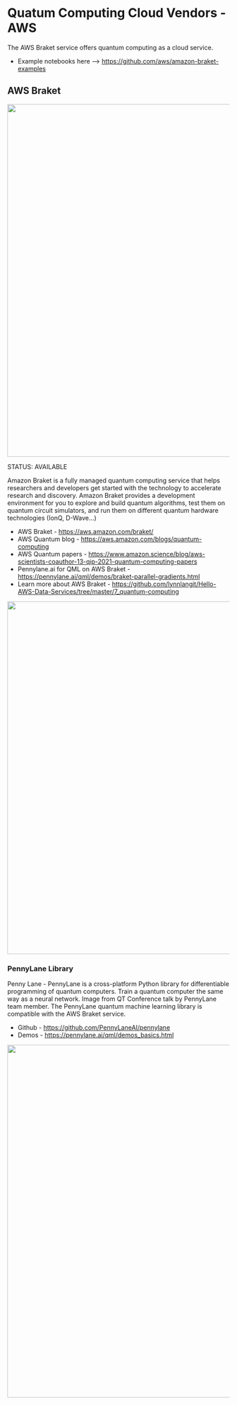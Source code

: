 # Quatum Computing Cloud Vendors - AWS

The AWS Braket service offers quantum computing as a cloud service.
- Example notebooks here --> https://github.com/aws/amazon-braket-examples

## AWS Braket

<img src="https://github.com/lynnlangit/learning-quantum/blob/main/images/aws-braket-arch.png" width=800>

STATUS: AVAILABLE

Amazon Braket is a fully managed quantum computing service that helps researchers and developers get started with the technology to accelerate research and discovery. Amazon Braket provides a development environment for you to explore and build quantum algorithms, test them on quantum circuit simulators, and run them on different quantum hardware technologies (IonQ, D-Wave...)

- AWS Braket - https://aws.amazon.com/braket/
- AWS Quantum blog - https://aws.amazon.com/blogs/quantum-computing
- AWS Quantum papers - https://www.amazon.science/blog/aws-scientists-coauthor-13-qip-2021-quantum-computing-papers
- Pennylane.ai for QML on AWS Braket - https://pennylane.ai/qml/demos/braket-parallel-gradients.html
- Learn more about AWS Braket - https://github.com/lynnlangit/Hello-AWS-Data-Services/tree/master/7_quantum-computing

<img src="https://github.com/lynnlangit/learning-quantum/blob/main/images/aws-braket.png" width=800>

### PennyLane Library

Penny Lane - PennyLane is a cross-platform Python library for differentiable programming of quantum computers. Train a quantum computer the same way as a neural network. Image from QT Conference talk by PennyLane team member. The PennyLane quantum machine learning library is compatible with the AWS Braket service.
- Github - https://github.com/PennyLaneAI/pennylane
- Demos - https://pennylane.ai/qml/demos_basics.html

<img src="https://github.com/lynnlangit/learning-quantum/blob/main/images/penny-lane-ml.png" width=800>



